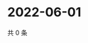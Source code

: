 # 2022-06-01

共 0 条

<!-- BEGIN WEIBO -->
<!-- 最后更新时间 Wed Jun 01 2022 15:17:39 GMT+0800 (China Standard Time) -->

<!-- END WEIBO -->
